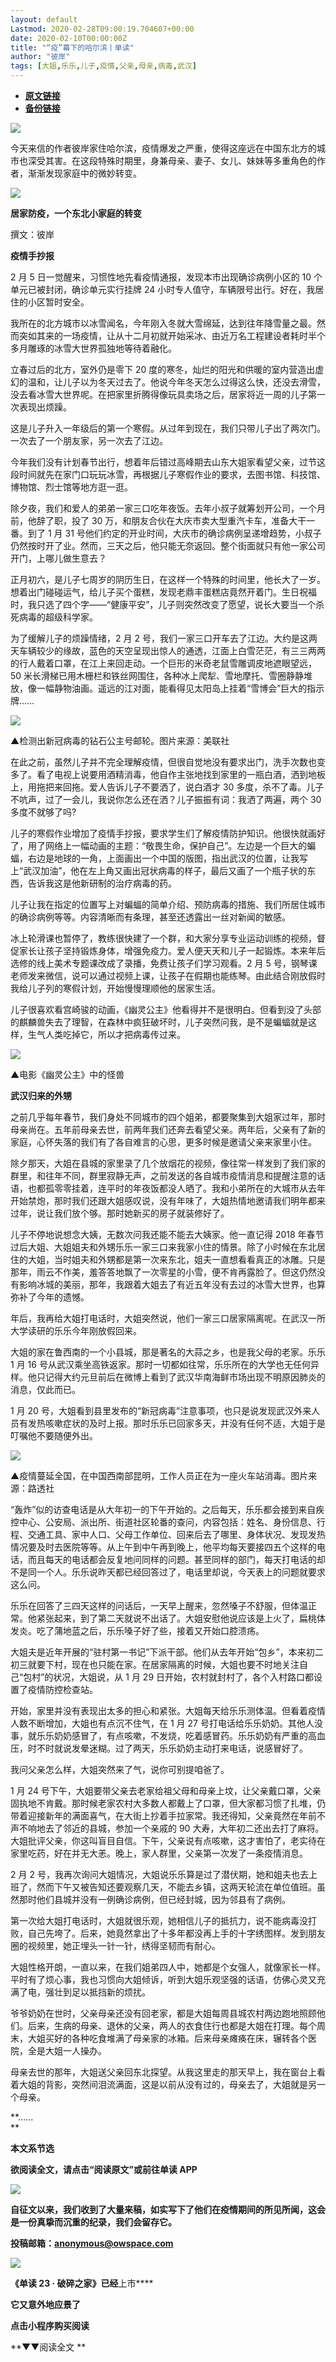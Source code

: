 ```yaml
---
layout: default
Lastmod: 2020-02-28T09:00:19.704607+00:00
date: 2020-02-10T00:00:00Z
title: "“疫”幕下的哈尔滨丨单读"
author: "彼岸"
tags: [大姐,乐乐,儿子,疫情,父亲,母亲,病毒,武汉]
---
```


* [**原文链接**](http://mp.weixin.qq.com/s?__biz=MzA3MzYzNjMyMA==&mid=2650193795&idx=1&sn=8cdaf83e1910a14aee1c041e17f702e9&chksm=870e1f0cb079961acc9e4570fbff2d7e99cf234c4a9c5b54b0f7079808a10832fcd2ca2d5ef1#rd)
* [**备份链接**](http://archive.ph/eHeb3)


  

![](/images/post/5e48163f1f3b0f0019e409bece5e3449.jpg)

  

今天来信的作者彼岸家住哈尔滨，疫情爆发之严重，使得这座远在中国东北方的城市也深受其害。在这段特殊时期里，身兼母亲、妻子、女儿、妹妹等多重角色的作者，渐渐发现家庭中的微妙转变。  

  

![](/images/post/75e5a56c9e4fe52cf571e140363092ed.jpg)

  

**居家防疫，一个东北小家庭的转变**

  

撰文：彼岸

  

**疫情手抄报**

2 月 5 日一觉醒来，习惯性地先看疫情通报，发现本市出现确诊病例小区的 10 个单元已被封闭，确诊单元实行挂牌 24 小时专人值守，车辆限号出行。好在，我居住的小区暂时安全。

我所在的北方城市以冰雪闻名，今年刚入冬就大雪绵延，达到往年降雪量之最。然而突如其来的一场疫情，让从十二月初就开始采冰、由近万名工程建设者耗时半个多月雕琢的冰雪大世界孤独地等待着融化。

立春过后的北方，室外仍是零下 20 度的寒冬，灿烂的阳光和供暖的室内营造出虚幻的温和，让儿子以为冬天过去了。他说今年冬天怎么过得这么快，还没去滑雪，没去看冰雪大世界呢。在把家里折腾得像玩具卖场之后，居家将近一周的儿子第一次表现出烦躁。

这是儿子升入一年级后的第一个寒假。从过年到现在，我们只带儿子出了两次门。一次去了一个朋友家，另一次去了江边。

今年我们没有计划春节出行，想着年后错过高峰期去山东大姐家看望父亲，过节这段时间就先在家门口玩玩冰雪，再根据儿子寒假作业的要求，去图书馆、科技馆、博物馆、烈士馆等地方逛一逛。

除夕夜，我们和爱人的弟弟一家三口吃年夜饭。去年小叔子就筹划开公司，一个月前，他辞了职，投了 30 万，和朋友合伙在大庆市卖大型重汽卡车，准备大干一番。到了 1 月 31 号他们约定的开业时间，大庆市的确诊病例呈递增趋势，小叔子仍然按时开了业。然而，三天之后，他只能无奈返回。整个街面就只有他一家公司开门，上哪儿做生意去？

正月初六，是儿子七周岁的阴历生日，在这样一个特殊的时间里，他长大了一岁。想着出门碰碰运气，给儿子买个蛋糕，发现老鼎丰蛋糕店竟然开着门。生日祝福时，我只选了四个字——“健康平安”，儿子则突然改变了愿望，说长大要当一个杀死病毒的超级科学家。

为了缓解儿子的烦躁情绪，2 月 2 号，我们一家三口开车去了江边。大约是这两天车辆较少的缘故，蓝色的天空呈现出惊人的通透，江面上白雪茫茫，有三三两两的行人戴着口罩，在江上来回走动。一个巨形的米奇老鼠雪雕调皮地遮眼望远，50 米长滑梯已用木栅栏和铁丝网围住，各种冰上爬犁、雪地摩托、雪圈静静堆放，像一幅静物油画。遥远的江对面，能看得见太阳岛上挂着“雪博会”巨大的指示牌……

![](/images/post/054a50aacbc2034543ec9bc2aa4c48de.jpg)

▲检测出新冠病毒的钻石公主号邮轮。图片来源：美联社

在此之前，虽然儿子并不完全理解疫情，但很自觉地没有要求出门，洗手次数也变多了。看了电视上说要用酒精消毒，他自作主张地找到家里的一瓶白酒，洒到地板上，用拖把来回拖。爱人告诉儿子不要洒了，说白酒才 30 多度，杀不了毒。儿子不吭声，过了一会儿，我说你怎么还在洒？儿子振振有词：我洒了两遍，两个 30 多度不就够了吗?  

儿子的寒假作业增加了疫情手抄报，要求学生们了解疫情防护知识。他很快就画好了，用了网络上一幅动画的主题：“敬畏生命，保护自己”。左边是一个巨大的蝙蝠，右边是地球的一角，上面画出一个中国的版图，指出武汉的位置，让我写上“武汉加油”，他在左上角又画出冠状病毒的样子，最后又画了一个瓶子状的东西，告诉我这是他新研制的治疗病毒的药。

儿子让我在指定的位置写上对蝙蝠的简单介绍、预防病毒的措施、我们所居住城市的确诊病例等等。内容清晰而有条理，甚至还透露出一丝对新闻的敏感。

冰上轮滑课也暂停了，教练很快建了一个群，和大家分享专业运动训练的视频，督促家长让孩子坚持锻炼身体，增强免疫力。爱人便天天和儿子一起锻炼。本来年后选修的线上美术专题课改成了录播，免费让孩子们学习观看。2 月 5 号，钢琴课老师发来微信，说可以通过视频上课，让孩子在假期也能练琴。由此结合刚放假时我给儿子列的寒假计划，开始慢慢理顺他的居家生活。

儿子很喜欢看宫崎骏的动画，《幽灵公主》他看得并不是很明白。但看到没了头部的麒麟兽失去了理智，在森林中疯狂破坏时，儿子突然问我，是不是蝙蝠就是这样，生气人类吃掉它，所以才把病毒传过来。

  

![](/images/post/02c1ba11e40833b48c0e300e40389378.jpg)

▲电影《幽灵公主》中的怪兽

**武汉归来的外甥**

之前几乎每年春节，我们身处不同城市的四个姐弟，都要聚集到大姐家过年，那时母亲尚在。五年前母亲去世，前两年我们还奔去看望父亲。两年后，父亲有了新的家庭，心怀失落的我们有了各自难言的心思，更多时候是邀请父亲来家里小住。

除夕那天，大姐在县城的家里录了几个放烟花的视频，像往常一样发到了我们家的群里，和往年不同，群里寂静无声，之前发送的各自城市疫情消息和提醒注意的话语，也都孤零零挂着，连平时的年夜饭都没人晒了。我和小弟所在的大城市从去年开始禁炮，那时我们还跟大姐感叹说，没有年味了，大姐热情地邀请我们明年都来过年，说让我们放个够。那时她新买的房子就装修好了。

儿子不停地说想念大姨，无数次问我还能不能去大姨家。他一直记得 2018 年春节过后大姐、大姐姐夫和外甥乐乐一家三口来我家小住的情景。除了小时候在东北居住的大姐，当时姐夫和外甥都是第一次来东北，姐夫一直想看看真正的冰雕。只是那年，雨云不作美，羞答答地飘了一次零星的小雪，便不肯再露脸了。但这仍然没有影响冰城的美丽，那年，我跟着大姐去了有近五年没有去过的冰雪大世界，也算弥补了今年的遗憾。

年后，我再给大姐打电话时，大姐突然说，他们一家三口居家隔离呢。在武汉一所大学读研的乐乐今年刚放假回来。

大姐的家在鲁西南的一个小县城，那是著名的大蒜之乡，也是我父母的老家。乐乐 1 月 16 号从武汉乘坐高铁返家。那时一切都如往常，乐乐所在的大学也无任何异样。他只记得大约元旦前后在微博上看到了武汉华南海鲜市场出现不明原因肺炎的消息，仅此而已。

1 月 20 号，大姐看到县里发布的“新冠病毒”注意事项，也只是说发现武汉外来人员有发热咳嗽症状的及时上报。那时乐乐已回家多天，并没有任何不适，大姐于是叮嘱他不要随便外出。

![](/images/post/4fe46f7a992cf738324d8a91e129723c.jpg)

▲疫情蔓延全国，在中国西南部昆明，工作人员正在为一座火车站消毒。图片来源：路透社

  

“轰炸”似的访查电话是从大年初一的下午开始的。之后每天，乐乐都会接到来自疾控中心、公安局、派出所、街道社区轮番的查问，内容包括：姓名、身份信息、行程、交通工具、家中人口、父母工作单位、回来后去了哪里、身体状况、发现发热情况要及时去医院等等。从上午到中午再到晚上，他平均每天要接四五个这样的电话，而且每天的电话都会反复地问同样的问题。甚至同样的部门，每天打电话的却不是同一个人。乐乐说昨天都已经回答过了，电话里却说，今天表上的问题就要求这么问。

乐乐在回答了三四天这样的问话后，一天早上醒来，忽然嗓子不舒服，但体温正常。他紧张起来，到了第二天就说不出话了。大姐安慰他说应该是上火了，扁桃体发炎。吃了蒲地蓝之后，乐乐嗓子好了些，接着又开始口腔溃疡。

大姐夫是近年开展的“驻村第一书记”下派干部。他们从去年开始“包乡”，本来初二初三就要下村，现在也只能在家。在居家隔离的时候，大姐也要不时地关注自己“包村”的状况，大姐说，从 1 月 29 日开始，农村就封村了，各个入村路口都设置了疫情防控检查站。

开始，家里并没有表现出太多的担心和紧张。大姐每天给乐乐测体温。但看着疫情人数不断增加，大姐也有点沉不住气，在 1 月 27 号打电话给乐乐奶奶。其他人没事，就乐乐奶奶感冒了，有点咳嗽，不发烧，吃着感冒药。乐乐奶奶有严重的高血压，时不时就说发晕迷糊。过了两天，乐乐奶奶主动打来电话，说感冒好了。

我问父亲怎么样，大姐突然来了气，说你可别提咱爸了。

1 月 24 号下午，大姐要带父亲去老家给祖父母和母亲上坟，让父亲戴口罩，父亲固执地不肯戴。那时候老家农村大多数人都戴上了口罩，但大家都习惯了扎堆，仍带着迎接新年的满面喜气，在大街上抄着手拉家常。我还得知，父亲竟然在年前不声不响地去了邻近的县城，参加一个亲戚的 90 大寿，大年初二还出去打了麻将。大姐批评父亲，你这叫盲目自信。下午，父亲说有点咳嗽，这才害怕了，老实待在家里吃药，好在并无大恙。晚上，家人群里，父亲第一次发了一条疫情消息。

2 月 2 号，我再次询问大姐情况，大姐说乐乐算是过了潜伏期，她和姐夫也去上班了，然而下午又被告知还要观察几天，不能去乡镇，这两天轮流在单位值班。虽然那时他们县城并没有一例确诊病例，但已经封城，因为邻县有了病例。

第一次给大姐打电话时，大姐就很乐观，她相信儿子的抵抗力，说不能病毒没打败，自己先垮了。后来，她竟然拿出了十多年都没再上手的十字绣图样。发到朋友圈的视频里，她正埋头一针一针，绣得坚韧而有耐心。

大姐性格开朗，一直以来，在我们姐弟四人中，她都是个女强人，就像家长一样。平时有了烦心事，我也习惯向大姐倾诉，听到大姐乐观坚强的话语，仿佛心灵又充满了电，强壮到足以抵挡新的烦扰。

爷爷奶奶在世时，父亲母亲还没有回老家，都是大姐每周县城农村两边跑地照顾他们。后来，生病的母亲、退休的父亲，两人的衣食住行也都是大姐在打理。每个周末，大姐买好的各种吃食堆满了母亲家的冰箱。后来母亲瘫痪在床，辗转各个医院，全是大姐一人操办。

母亲去世的那年，大姐送父亲回东北探望。从我这里走的那天早上，我在窗台上看着大姐的背影，突然间泪流满面，这是以前从没有过的，母亲去了，大姐就是另一个母亲。

  

**......  
**

**本文系节选**

**欲阅读全文，请点击“阅读原文”或前往单读 APP**

![](/images/post/affc28fddff1d3f0aefb30dbee13758a.jpg)

**自征文以来，我们收到了大量来稿，如实写下了他们在疫情期间的所见所闻，这会是一份真挚而沉重的纪录，我们会留存它。**

  

**投稿邮箱：anonymous@owspace.com**

![](/images/post/0aa0b95256826e6b732cf28e96b14549.jpg)

**《单读 23 · 破碎之家》已经**上市****

****它又意外地应景了****

******点击小程序购买阅读******

**▼▼阅读全文 **

